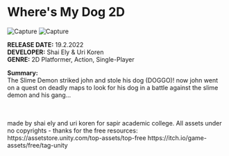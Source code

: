 # Where's My Dog 2D
![Capture](https://i.ibb.co/YBzCXx7/1.png)
![Capture](https://i.ibb.co/YBzCXx7/1.png)

<b>RELEASE DATE:</b> 19.2.2022
<br>
<b>DEVELOPER:</b> Shai Ely & Uri Koren
<br>
<b>GENRE:</b> 2D Platformer, Action, Single-Player

<b>Summary:</b>
<br>
The Slime Demon striked john and stole his dog (DOGGO)! now john went on a quest on deadly maps to look for his dog in a battle against the slime demon and his gang...


<br>
<br>
made by shai ely and uri koren for sapir academic college.
All assets under no copyrights - thanks for the free resources:
https://assetstore.unity.com/top-assets/top-free
https://itch.io/game-assets/free/tag-unity
